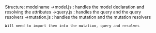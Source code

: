 Structure: 
    modelname
        ->model.js : handles the model declaration and resolving the attributes
        ->query.js : handles the query and the query resolvers
        ->mutation.js : handles the mutation and the mutation resolvers
    
    Will need to import them into the mutation, query and resolves